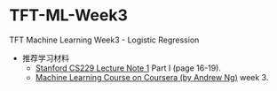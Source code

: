 # TFT-ML-Week3  

TFT Machine Learning Week3 - Logistic Regression   

* 推荐学习材料  
  * [Stanford CS229 Lecture Note 1](http://cs229.stanford.edu/notes/cs229-notes1.pdf) Part I (page 16-19).   
  * [Machine Learning Course on Coursera (by Andrew Ng)](https://www.coursera.org/learn/machine-learning) week 3.  

